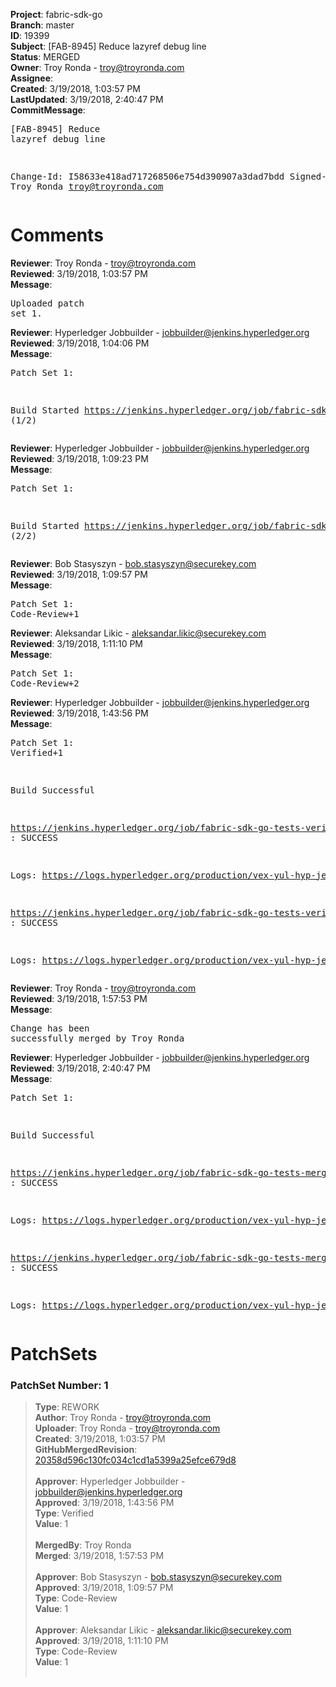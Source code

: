 <strong>Project</strong>: fabric-sdk-go<br><strong>Branch</strong>: master<br><strong>ID</strong>: 19399<br><strong>Subject</strong>: [FAB-8945] Reduce lazyref debug line<br><strong>Status</strong>: MERGED<br><strong>Owner</strong>: Troy Ronda - troy@troyronda.com<br><strong>Assignee</strong>:<br><strong>Created</strong>: 3/19/2018, 1:03:57 PM<br><strong>LastUpdated</strong>: 3/19/2018, 2:40:47 PM<br><strong>CommitMessage</strong>:<br><pre>[FAB-8945] Reduce lazyref debug line

Change-Id: I58633e418ad717268506e754d390907a3dad7bdd
Signed-off-by: Troy Ronda <troy@troyronda.com>
</pre><h1>Comments</h1><strong>Reviewer</strong>: Troy Ronda - troy@troyronda.com<br><strong>Reviewed</strong>: 3/19/2018, 1:03:57 PM<br><strong>Message</strong>: <pre>Uploaded patch set 1.</pre><strong>Reviewer</strong>: Hyperledger Jobbuilder - jobbuilder@jenkins.hyperledger.org<br><strong>Reviewed</strong>: 3/19/2018, 1:04:06 PM<br><strong>Message</strong>: <pre>Patch Set 1:

Build Started https://jenkins.hyperledger.org/job/fabric-sdk-go-tests-verify-s390x/2035/ (1/2)</pre><strong>Reviewer</strong>: Hyperledger Jobbuilder - jobbuilder@jenkins.hyperledger.org<br><strong>Reviewed</strong>: 3/19/2018, 1:09:23 PM<br><strong>Message</strong>: <pre>Patch Set 1:

Build Started https://jenkins.hyperledger.org/job/fabric-sdk-go-tests-verify-x86_64/2131/ (2/2)</pre><strong>Reviewer</strong>: Bob Stasyszyn - bob.stasyszyn@securekey.com<br><strong>Reviewed</strong>: 3/19/2018, 1:09:57 PM<br><strong>Message</strong>: <pre>Patch Set 1: Code-Review+1</pre><strong>Reviewer</strong>: Aleksandar Likic - aleksandar.likic@securekey.com<br><strong>Reviewed</strong>: 3/19/2018, 1:11:10 PM<br><strong>Message</strong>: <pre>Patch Set 1: Code-Review+2</pre><strong>Reviewer</strong>: Hyperledger Jobbuilder - jobbuilder@jenkins.hyperledger.org<br><strong>Reviewed</strong>: 3/19/2018, 1:43:56 PM<br><strong>Message</strong>: <pre>Patch Set 1: Verified+1

Build Successful 

https://jenkins.hyperledger.org/job/fabric-sdk-go-tests-verify-s390x/2035/ : SUCCESS

Logs: https://logs.hyperledger.org/production/vex-yul-hyp-jenkins-3/fabric-sdk-go-tests-verify-s390x/2035

https://jenkins.hyperledger.org/job/fabric-sdk-go-tests-verify-x86_64/2131/ : SUCCESS

Logs: https://logs.hyperledger.org/production/vex-yul-hyp-jenkins-3/fabric-sdk-go-tests-verify-x86_64/2131</pre><strong>Reviewer</strong>: Troy Ronda - troy@troyronda.com<br><strong>Reviewed</strong>: 3/19/2018, 1:57:53 PM<br><strong>Message</strong>: <pre>Change has been successfully merged by Troy Ronda</pre><strong>Reviewer</strong>: Hyperledger Jobbuilder - jobbuilder@jenkins.hyperledger.org<br><strong>Reviewed</strong>: 3/19/2018, 2:40:47 PM<br><strong>Message</strong>: <pre>Patch Set 1:

Build Successful 

https://jenkins.hyperledger.org/job/fabric-sdk-go-tests-merge-s390x/476/ : SUCCESS

Logs: https://logs.hyperledger.org/production/vex-yul-hyp-jenkins-3/fabric-sdk-go-tests-merge-s390x/476

https://jenkins.hyperledger.org/job/fabric-sdk-go-tests-merge-x86_64/527/ : SUCCESS

Logs: https://logs.hyperledger.org/production/vex-yul-hyp-jenkins-3/fabric-sdk-go-tests-merge-x86_64/527</pre><h1>PatchSets</h1><h3>PatchSet Number: 1</h3><blockquote><strong>Type</strong>: REWORK<br><strong>Author</strong>: Troy Ronda - troy@troyronda.com<br><strong>Uploader</strong>: Troy Ronda - troy@troyronda.com<br><strong>Created</strong>: 3/19/2018, 1:03:57 PM<br><strong>GitHubMergedRevision</strong>: [20358d596c130fc034c1cd1a5399a25efce679d8](https://github.com/hyperledger/fabric-sdk-go/commit/20358d596c130fc034c1cd1a5399a25efce679d8)<br><br><strong>Approver</strong>: Hyperledger Jobbuilder - jobbuilder@jenkins.hyperledger.org<br><strong>Approved</strong>: 3/19/2018, 1:43:56 PM<br><strong>Type</strong>: Verified<br><strong>Value</strong>: 1<br><br><strong>MergedBy</strong>: Troy Ronda<br><strong>Merged</strong>: 3/19/2018, 1:57:53 PM<br><br><strong>Approver</strong>: Bob Stasyszyn - bob.stasyszyn@securekey.com<br><strong>Approved</strong>: 3/19/2018, 1:09:57 PM<br><strong>Type</strong>: Code-Review<br><strong>Value</strong>: 1<br><br><strong>Approver</strong>: Aleksandar Likic - aleksandar.likic@securekey.com<br><strong>Approved</strong>: 3/19/2018, 1:11:10 PM<br><strong>Type</strong>: Code-Review<br><strong>Value</strong>: 1<br><br></blockquote>